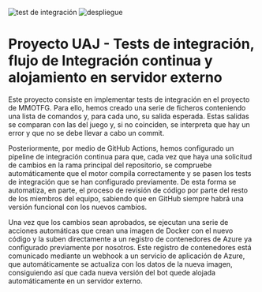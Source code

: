 ![test de integración](https://github.com/Pj6595/ProyectoUAJ/actions/workflows/BuildAndRunPipeline.yml/badge.svg)
![despliegue](https://github.com/Pj6595/ProyectoUAJ/actions/workflows/DeployPipeline.yml/badge.svg)

# Proyecto UAJ - Tests de integración, flujo de Integración continua y alojamiento en servidor externo 

Este proyecto consiste en implementar tests de integración en el proyecto de MMOTFG. Para ello, hemos creado una serie de ficheros conteniendo una lista de comandos y, para cada uno, su salida esperada. Estas salidas se comparan con las del juego y, si no coinciden, se interpreta que hay un error y que no se debe llevar a cabo un commit.

Posteriormente, por medio de GitHub Actions, hemos configurado un pipeline de integración continua para que, cada vez que haya una solicitud de cambios en la rama principal del repositorio, se compruebe automáticamente que el motor compila correctamente y se pasen los tests de integración que se han configurado previamente. De esta forma se automatiza, en parte, el proceso de revisión de código por parte del resto de los miembros del equipo, sabiendo que en GitHub siempre habrá una versión funcional con los nuevos cambios.

Una vez que los cambios sean aprobados, se ejecutan una serie de acciones automáticas que crean una imagen de Docker con el nuevo código y la suben directamente a un registro de contenedores de Azure ya configurado previamente por nosotros. Este registro de contenedores está comunicado mediante un webhook a un servicio de aplicación de Azure, que automáticamente se actualiza con los datos de la nueva imagen, consiguiendo así que cada nueva versión del bot quede alojada automáticamente en un servidor externo.
